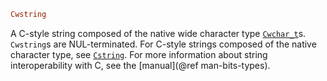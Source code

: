 ```julia
Cwstring
```

A C-style string composed of the native wide character type [`Cwchar_t`](@ref)s. `Cwstring`s are NUL-terminated. For C-style strings composed of the native character type, see [`Cstring`](@ref). For more information about string interoperability with C, see the [manual](@ref man-bits-types).

